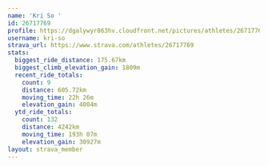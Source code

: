 ```yaml
---
name: 'Kri So '
id: 26717769
profile: https://dgalywyr863hv.cloudfront.net/pictures/athletes/26717769/7761026/14/large.jpg
username: kri-so
strava_url: https://www.strava.com/athletes/26717769
stats:
  biggest_ride_distance: 175.67km
  biggest_climb_elevation_gain: 1809m
  recent_ride_totals:
    count: 9
    distance: 605.72km
    moving_time: 22h 26m
    elevation_gain: 4004m
  ytd_ride_totals:
    count: 132
    distance: 4242km
    moving_time: 193h 07m
    elevation_gain: 30927m
layout: strava_member
--- 
```

